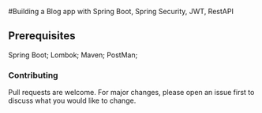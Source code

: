 #Building a Blog app  with Spring Boot, Spring Security, JWT, RestAPI

## Prerequisites
 Spring Boot;
 Lombok; 
 Maven;
 PostMan;

### Contributing
 Pull requests are welcome. For major changes, please open an issue first to discuss what you would like to change.

